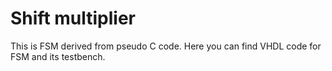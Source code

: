 # Shift multiplier
This is FSM derived from pseudo C code. Here you can find VHDL code for FSM and its testbench.
